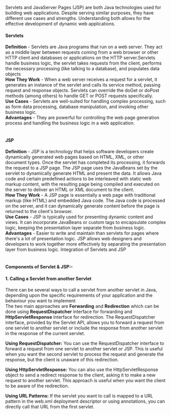 Servlets and JavaServer Pages (JSP) are both Java technologies used for building web applications. Despite serving similar purposes, they have different use cases and strengths. Understanding both allows for the effective development of dynamic web applications.<br>

<h4><b>Servlets</b></h4>
<b>Definition</b> - Servlets are Java programs that run on a web server. They act as a middle layer between requests coming from a web browser or other HTTP client and databases or applications on the HTTP server.Servlets handle business logic, the servlet takes requests from the client, performs the necessary processing (like talking to a database), and populates data objects<br>
<b>How They Work</b> - When a web server receives a request for a servlet, it generates an instance of the servlet and calls its service method, passing request and response objects. Servlets can override the doGet or doPost methods (among others) to handle GET or POST requests specifically.<br>
<b>Use Cases</b> - Servlets are well-suited for handling complex processing, such as form data processing, database manipulation, and invoking other business logic.<br>
<b>Advantages</b> - They are powerful for controlling the web page generation process and handling the business logic in a web application.<br><br>

<h4><b>JSP</b></h4>
<b>Definition</b> - JSP is a technology that helps software developers create dynamically generated web pages based on HTML, XML, or other document types. Once the servlet has completed its processing, it forwards the request to a JSP page. The JSP page uses the JavaBeans set by the servlet to dynamically generate HTML and present the data. It allows Java code and certain predefined actions to be interleaved with static web markup content, with the resulting page being compiled and executed on the server to deliver an HTML or XML document to the client.<br>
<b>How They Work</b> - A JSP page is essentially a web page with traditional markup (like HTML) and embedded Java code. The Java code is processed on the server, and it can dynamically generate content before the page is returned to the client's browser.<br>
<b>Use Cases</b> - JSP is typically used for presenting dynamic content and views. It can incorporate JavaBeans or custom tags to encapsulate complex logic, keeping the presentation layer separate from business logic.<br>
<b>Advantages</b> - Easier to write and maintain than servlets for pages where there's a lot of presentation logic. JSP allows web designers and developers to work together more effectively by separating the presentation layer from business logic.
Integration of Servlets and JSP<br><br>

<h4><b>Components of Servlet & JSP:- </b></h4>

<h4><b>1. Calling a Servlet from another Servlet</b></h4>
There can be several ways to call a servlet from another servlet in Java, depending upon the specific requirements of your application and the behaviour you want to implement<br>
The two main approaches are <b>Forwarding</b> and <b>Redirection</b> which can be done using <b>RequestDispatcher</b> interface for forwarding and <b>HttpServletResponse</b> Interface for redirection. The RequestDispatcher interface, provided by the Servlet API, allows you to forward a request from one servlet to another servlet or include the response from another servlet in the response of the current servlet.<br>

<b>Using RequestDispatcher:</b> You can use the RequestDispatcher interface to forward a request from one servlet to another servlet or JSP. This is useful when you want the second servlet to process the request and generate the response, but the client is unaware of this redirection.<br>

<b>Using HttpServletResponse:</b> You can also use the HttpServletResponse object to send a redirect response to the client, asking it to make a new request to another servlet. This approach is useful when you want the client to be aware of the redirection.<br>

<b>Using URL Patterns:</b> If the servlet you want to call is mapped to a URL pattern in the web.xml deployment descriptor or using annotations, you can directly call that URL from the first servlet.<br>


